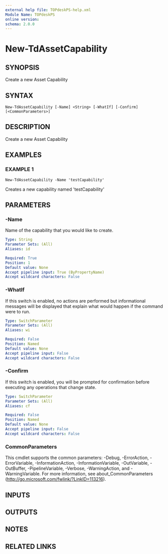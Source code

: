 ```yaml
---
external help file: TOPdeskPS-help.xml
Module Name: TOPdeskPS
online version:
schema: 2.0.0
---
```


# New-TdAssetCapability

## SYNOPSIS
Create a new Asset Capability

## SYNTAX

```
New-TdAssetCapability [-Name] <String> [-WhatIf] [-Confirm] [<CommonParameters>]
```

## DESCRIPTION
Create a new Asset Capability

## EXAMPLES

### EXAMPLE 1
```
New-TdAssetCapability -Name 'testCapability'
```

Creates a new capability named 'testCapability'

## PARAMETERS

### -Name
Name of the capability that you would like to create.

```yaml
Type: String
Parameter Sets: (All)
Aliases: id

Required: True
Position: 1
Default value: None
Accept pipeline input: True (ByPropertyName)
Accept wildcard characters: False
```

### -WhatIf
If this switch is enabled, no actions are performed but informational messages will be displayed that explain what would happen if the command were to run.

```yaml
Type: SwitchParameter
Parameter Sets: (All)
Aliases: wi

Required: False
Position: Named
Default value: None
Accept pipeline input: False
Accept wildcard characters: False
```

### -Confirm
If this switch is enabled, you will be prompted for confirmation before executing any operations that change state.

```yaml
Type: SwitchParameter
Parameter Sets: (All)
Aliases: cf

Required: False
Position: Named
Default value: None
Accept pipeline input: False
Accept wildcard characters: False
```

### CommonParameters
This cmdlet supports the common parameters: -Debug, -ErrorAction, -ErrorVariable, -InformationAction, -InformationVariable, -OutVariable, -OutBuffer, -PipelineVariable, -Verbose, -WarningAction, and -WarningVariable.
For more information, see about_CommonParameters (http://go.microsoft.com/fwlink/?LinkID=113216).

## INPUTS

## OUTPUTS

## NOTES

## RELATED LINKS
